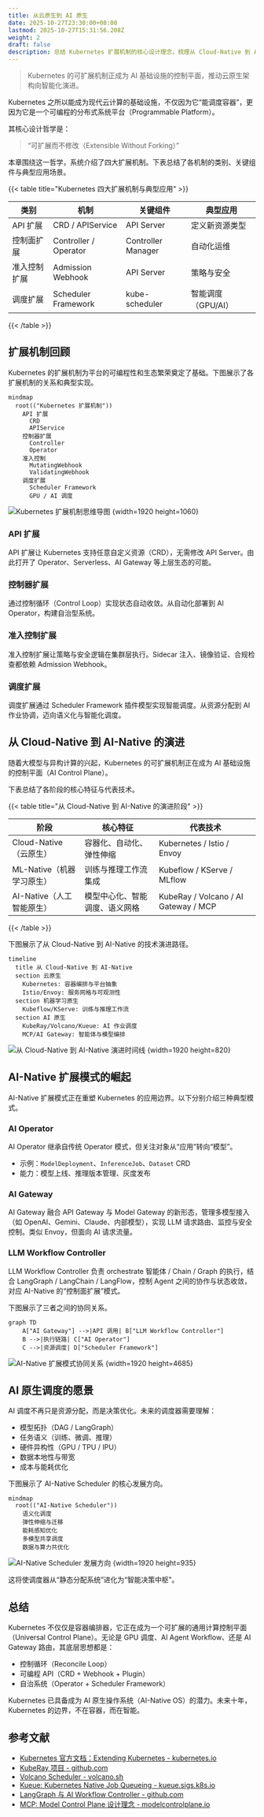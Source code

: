 ```yaml
---
title: 从云原生到 AI 原生
date: 2025-10-27T23:30:00+08:00
lastmod: 2025-10-27T15:31:56.208Z
weight: 2
draft: false
description: 总结 Kubernetes 扩展机制的核心设计理念，梳理从 Cloud-Native 到 AI-Native 的演进路径，展望未来可扩展调度、AI Operator、AI Gateway 与 LLM Workflow Controller 的发展趋势。
---
```


> Kubernetes 的可扩展机制正成为 AI 基础设施的控制平面，推动云原生架构向智能化演进。

Kubernetes 之所以能成为现代云计算的基础设施，不仅因为它“能调度容器”，更因为它是一个可编程的分布式系统平台（Programmable Platform）。

其核心设计哲学是：

> “可扩展而不修改（Extensible Without Forking）”

本章围绕这一哲学，系统介绍了四大扩展机制。下表总结了各机制的类别、关键组件与典型应用场景。

{{< table title="Kubernetes 四大扩展机制与典型应用" >}}

| 类别 | 机制 | 关键组件 | 典型应用 |
|------|------|-----------|-----------|
| API 扩展 | CRD / APIService | API Server | 定义新资源类型 |
| 控制面扩展 | Controller / Operator | Controller Manager | 自动化运维 |
| 准入控制扩展 | Admission Webhook | API Server | 策略与安全 |
| 调度扩展 | Scheduler Framework | kube-scheduler | 智能调度（GPU/AI） |

{{< /table >}}

## 扩展机制回顾

Kubernetes 的扩展机制为平台的可编程性和生态繁荣奠定了基础。下图展示了各扩展机制的关系和典型实现。

```mermaid "Kubernetes 扩展机制思维导图"
mindmap
  root(("Kubernetes 扩展机制"))
    API 扩展
      CRD
      APIService
    控制器扩展
      Controller
      Operator
    准入控制
      MutatingWebhook
      ValidatingWebhook
    调度扩展
      Scheduler Framework
      GPU / AI 调度
```

![Kubernetes 扩展机制思维导图](631304bb3d05d6491ade79b9259ddd28.svg)
{width=1920 height=1060}

### API 扩展

API 扩展让 Kubernetes 支持任意自定义资源（CRD），无需修改 API Server。由此打开了 Operator、Serverless、AI Gateway 等上层生态的可能。

### 控制器扩展

通过控制循环（Control Loop）实现状态自动收敛。从自动化部署到 AI Operator，构建自治型系统。

### 准入控制扩展

准入控制扩展让策略与安全逻辑在集群层执行。Sidecar 注入、镜像验证、合规检查都依赖 Admission Webhook。

### 调度扩展

调度扩展通过 Scheduler Framework 插件模型实现智能调度。从资源分配到 AI 作业协调，迈向语义化与智能化调度。

## 从 Cloud-Native 到 AI-Native 的演进

随着大模型与异构计算的兴起，Kubernetes 的可扩展机制正在成为 AI 基础设施的控制平面（AI Control Plane）。

下表总结了各阶段的核心特征与代表技术。

{{< table title="从 Cloud-Native 到 AI-Native 的演进阶段" >}}

| 阶段                    | 核心特征            | 代表技术                                 |
| --------------------- | --------------- | ------------------------------------ |
| Cloud-Native（云原生） | 容器化、自动化、弹性伸缩    | Kubernetes / Istio / Envoy           |
| ML-Native（机器学习原生） | 训练与推理工作流集成      | Kubeflow / KServe / MLflow           |
| AI-Native（人工智能原生） | 模型中心化、智能调度、语义网格 | KubeRay / Volcano / AI Gateway / MCP |

{{< /table >}}

下图展示了从 Cloud-Native 到 AI-Native 的技术演进路径。

```mermaid "从 Cloud-Native 到 AI-Native 演进时间线"
timeline
  title 从 Cloud-Native 到 AI-Native
  section 云原生
    Kubernetes: 容器编排与平台抽象
    Istio/Envoy: 服务网格与可观测性
  section 机器学习原生
    Kubeflow/KServe: 训练与推理工作流
  section AI 原生
    KubeRay/Volcano/Kueue: AI 作业调度
    MCP/AI Gateway: 智能体与模型编排
```

![从 Cloud-Native 到 AI-Native 演进时间线](b9dc502a39611da76740a0bb222cc076.svg)
{width=1920 height=820}

## AI-Native 扩展模式的崛起

AI-Native 扩展模式正在重塑 Kubernetes 的应用边界。以下分别介绍三种典型模式。

### AI Operator

AI Operator 继承自传统 Operator 模式，但关注对象从“应用”转向“模型”。

- 示例：`ModelDeployment`、`InferenceJob`、`Dataset` CRD
- 能力：模型上线、推理版本管理、灰度发布

### AI Gateway

AI Gateway 融合 API Gateway 与 Model Gateway 的新形态，管理多模型接入（如 OpenAI、Gemini、Claude、内部模型），实现 LLM 请求路由、监控与安全控制。类似 Envoy，但面向 AI 请求流量。

### LLM Workflow Controller

LLM Workflow Controller 负责 orchestrate 智能体 / Chain / Graph 的执行，结合 LangGraph / LangChain / LangFlow，控制 Agent 之间的协作与状态收敛，对应 AI-Native 的“控制面扩展”模式。

下图展示了三者之间的协同关系。

```mermaid "AI-Native 扩展模式协同关系"
graph TD
    A["AI Gateway"] -->|API 调用| B["LLM Workflow Controller"]
    B -->|执行链路| C["AI Operator"]
    C -->|资源调度| D["Scheduler Framework"]
```

![AI-Native 扩展模式协同关系](3ab6bed3797e6a46fafd9c53380edc5f.svg)
{width=1920 height=4685}

## AI 原生调度的愿景

AI 调度不再只是资源分配，而是决策优化。未来的调度器需要理解：

- 模型拓扑（DAG / LangGraph）
- 任务语义（训练、微调、推理）
- 硬件异构性（GPU / TPU / IPU）
- 数据本地性与带宽
- 成本与能耗优化

下图展示了 AI-Native Scheduler 的核心发展方向。

```mermaid "AI-Native Scheduler 发展方向"
mindmap
  root(("AI-Native Scheduler"))
    语义化调度
    弹性伸缩与迁移
    能耗感知优化
    多模型共享调度
    数据与算力共优化
```

![AI-Native Scheduler 发展方向](547d941c44fe41c625ccd5b6fc81fa3a.svg)
{width=1920 height=935}

这将使调度器从“静态分配系统”进化为“智能决策中枢”。

## 总结

Kubernetes 不仅仅是容器编排器，它正在成为一个可扩展的通用计算控制平面（Universal Control Plane）。无论是 GPU 调度、AI Agent Workflow、还是 AI Gateway 路由，其底层思想都是：

- 控制循环（Reconcile Loop）
- 可编程 API（CRD + Webhook + Plugin）
- 自治系统（Operator + Scheduler Framework）

Kubernetes 已具备成为 AI 原生操作系统（AI-Native OS）的潜力。未来十年，Kubernetes 的边界，不在容器，而在智能。

## 参考文献

- [Kubernetes 官方文档：Extending Kubernetes - kubernetes.io](https://kubernetes.io/docs/concepts/extend-kubernetes/)
- [KubeRay 项目 - github.com](https://github.com/ray-project/kuberay)
- [Volcano Scheduler - volcano.sh](https://volcano.sh/)
- [Kueue: Kubernetes Native Job Queueing - kueue.sigs.k8s.io](https://kueue.sigs.k8s.io/)
- [LangGraph 与 AI Workflow Controller - github.com](https://github.com/langchain-ai/langgraph)
- [MCP: Model Control Plane 设计理念 - modelcontrolplane.io](https://modelcontrolplane.io)
